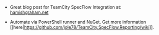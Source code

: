 * Great blog post for TeamCity SpecFlow Integration at: [hamishgraham.net](http://www.hamishgraham.net/post/TeamCity-SpecFlow-Integration.aspx)

* Automate via PowerShell runner and NuGet. Get more information [[here|https://github.com/jole78/TeamCity.SpecFlow.Reporting/wiki]].
